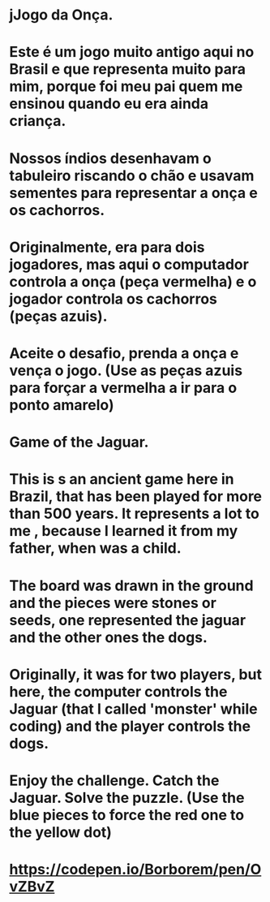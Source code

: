 # jJogo da Onça.
# Este é um jogo muito antigo aqui no Brasil e que representa muito para mim, porque foi meu pai quem me ensinou quando eu era ainda criança.
# Nossos índios desenhavam o tabuleiro riscando o chão e usavam sementes para representar a onça e os cachorros.
# Originalmente, era para dois jogadores, mas aqui o computador controla a onça (peça vermelha) e o jogador controla os cachorros (peças azuis).
# Aceite o desafio, prenda a onça e vença o jogo. (Use as peças azuis para forçar a vermelha a ir para o ponto amarelo)

# Game of the Jaguar. 
# This is s an ancient game here in Brazil, that has been played for more than 500 years. It represents a lot to me , because I learned it from my father, when was a child.
# The board was drawn in the ground and the pieces were stones or seeds, one represented the jaguar and the other ones the dogs.
# Originally, it was for two players, but here, the computer controls the Jaguar (that I called 'monster' while coding) and the player controls the dogs.
# Enjoy the challenge. Catch the Jaguar. Solve the puzzle. (Use the blue pieces to force the red one to the yellow dot)

# https://codepen.io/Borborem/pen/OvZBvZ
